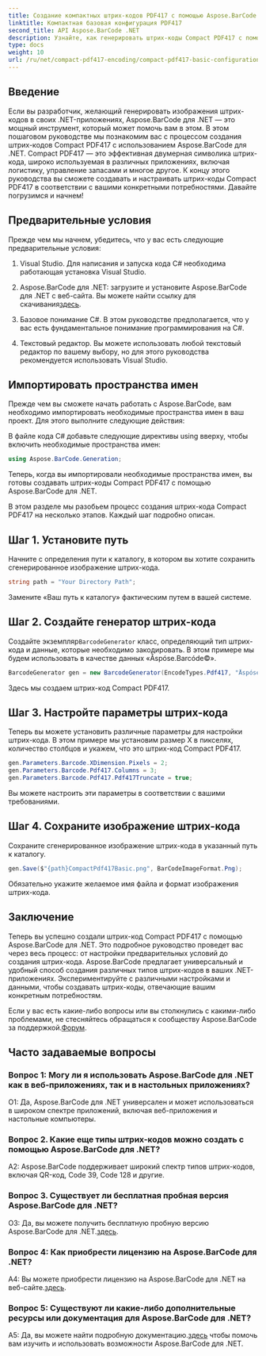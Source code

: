 ```yaml
---
title: Создание компактных штрих-кодов PDF417 с помощью Aspose.BarCode для .NET
linktitle: Компактная базовая конфигурация PDF417
second_title: API Aspose.BarCode .NET
description: Узнайте, как генерировать штрих-коды Compact PDF417 с помощью Aspose.BarCode для .NET. Подробное руководство с пошаговыми инструкциями и примерами кода.
type: docs
weight: 10
url: /ru/net/compact-pdf417-encoding/compact-pdf417-basic-configuration/
---
```

## Введение

Если вы разработчик, желающий генерировать изображения штрих-кодов в своих .NET-приложениях, Aspose.BarCode для .NET — это мощный инструмент, который может помочь вам в этом. В этом пошаговом руководстве мы познакомим вас с процессом создания штрих-кодов Compact PDF417 с использованием Aspose.BarCode для .NET. Compact PDF417 — это эффективная двумерная символика штрих-кода, широко используемая в различных приложениях, включая логистику, управление запасами и многое другое. К концу этого руководства вы сможете создавать и настраивать штрих-коды Compact PDF417 в соответствии с вашими конкретными потребностями. Давайте погрузимся и начнем!

## Предварительные условия

Прежде чем мы начнем, убедитесь, что у вас есть следующие предварительные условия:

1. Visual Studio. Для написания и запуска кода C# необходима работающая установка Visual Studio.

2.  Aspose.BarCode для .NET: загрузите и установите Aspose.BarCode для .NET с веб-сайта. Вы можете найти ссылку для скачивания[здесь](https://releases.aspose.com/barcode/net/).

3. Базовое понимание C#. В этом руководстве предполагается, что у вас есть фундаментальное понимание программирования на C#.

4. Текстовый редактор. Вы можете использовать любой текстовый редактор по вашему выбору, но для этого руководства рекомендуется использовать Visual Studio.

## Импортировать пространства имен

Прежде чем вы сможете начать работать с Aspose.BarCode, вам необходимо импортировать необходимые пространства имен в ваш проект. Для этого выполните следующие действия:


В файле кода C# добавьте следующие директивы using вверху, чтобы включить необходимые пространства имен:

```csharp
using Aspose.BarCode.Generation;
```

Теперь, когда вы импортировали необходимые пространства имен, вы готовы создавать штрих-коды Compact PDF417 с помощью Aspose.BarCode для .NET.

В этом разделе мы разобьем процесс создания штрих-кода Compact PDF417 на несколько этапов. Каждый шаг подробно описан.

## Шаг 1. Установите путь

Начните с определения пути к каталогу, в котором вы хотите сохранить сгенерированное изображение штрих-кода.

```csharp
string path = "Your Directory Path";
```

Замените «Ваш путь к каталогу» фактическим путем в вашей системе.

## Шаг 2. Создайте генератор штрих-кода

 Создайте экземпляр`BarcodeGenerator` класс, определяющий тип штрих-кода и данные, которые необходимо закодировать. В этом примере мы будем использовать в качестве данных «Åspóse.Barcóde©».

```csharp
BarcodeGenerator gen = new BarcodeGenerator(EncodeTypes.Pdf417, "Åspóse.Barcóde©");
```

Здесь мы создаем штрих-код Compact PDF417.

## Шаг 3. Настройте параметры штрих-кода

Теперь вы можете установить различные параметры для настройки штрих-кода. В этом примере мы установим размер X в пикселях, количество столбцов и укажем, что это штрих-код Compact PDF417.

```csharp
gen.Parameters.Barcode.XDimension.Pixels = 2;
gen.Parameters.Barcode.Pdf417.Columns = 3;
gen.Parameters.Barcode.Pdf417.Pdf417Truncate = true;
```

Вы можете настроить эти параметры в соответствии с вашими требованиями.

## Шаг 4. Сохраните изображение штрих-кода

Сохраните сгенерированное изображение штрих-кода в указанный путь к каталогу.

```csharp
gen.Save($"{path}CompactPdf417Basic.png", BarCodeImageFormat.Png);
```

Обязательно укажите желаемое имя файла и формат изображения штрих-кода.

## Заключение

Теперь вы успешно создали штрих-код Compact PDF417 с помощью Aspose.BarCode для .NET. Это подробное руководство проведет вас через весь процесс: от настройки предварительных условий до создания штрих-кода. Aspose.BarCode предлагает универсальный и удобный способ создания различных типов штрих-кодов в ваших .NET-приложениях. Экспериментируйте с различными настройками и данными, чтобы создавать штрих-коды, отвечающие вашим конкретным потребностям.

 Если у вас есть какие-либо вопросы или вы столкнулись с какими-либо проблемами, не стесняйтесь обращаться к сообществу Aspose.BarCode за поддержкой.[Форум](https://forum.aspose.com/c/barcode/13).

## Часто задаваемые вопросы

### Вопрос 1: Могу ли я использовать Aspose.BarCode для .NET как в веб-приложениях, так и в настольных приложениях?

О1: Да, Aspose.BarCode для .NET универсален и может использоваться в широком спектре приложений, включая веб-приложения и настольные компьютеры.

### Вопрос 2. Какие еще типы штрих-кодов можно создать с помощью Aspose.BarCode для .NET?

A2: Aspose.BarCode поддерживает широкий спектр типов штрих-кодов, включая QR-код, Code 39, Code 128 и другие.

### Вопрос 3. Существует ли бесплатная пробная версия Aspose.BarCode для .NET?

 О3: Да, вы можете получить бесплатную пробную версию Aspose.BarCode для .NET.[здесь](https://releases.aspose.com/).

### Вопрос 4: Как приобрести лицензию на Aspose.BarCode для .NET?

 A4: Вы можете приобрести лицензию на Aspose.BarCode для .NET на веб-сайте.[здесь](https://purchase.aspose.com/buy).

### Вопрос 5: Существуют ли какие-либо дополнительные ресурсы или документация для Aspose.BarCode для .NET?

 A5: Да, вы можете найти подробную документацию.[здесь](https://reference.aspose.com/barcode/net/) чтобы помочь вам изучить и использовать возможности Aspose.BarCode для .NET.
